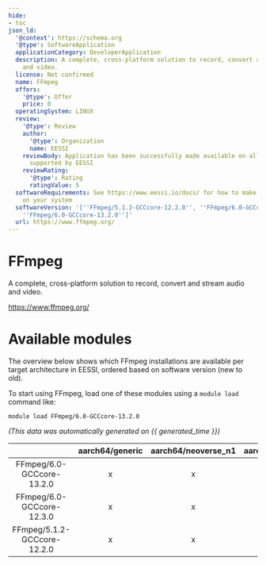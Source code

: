```yaml
---
hide:
- toc
json_ld:
  '@context': https://schema.org
  '@type': SoftwareApplication
  applicationCategory: DeveloperApplication
  description: A complete, cross-platform solution to record, convert and stream audio
    and video.
  license: Not confirmed
  name: FFmpeg
  offers:
    '@type': Offer
    price: 0
  operatingSystem: LINUX
  review:
    '@type': Review
    author:
      '@type': Organization
      name: EESSI
    reviewBody: Application has been successfully made available on all architectures
      supported by EESSI
    reviewRating:
      '@type': Rating
      ratingValue: 5
  softwareRequirements: See https://www.eessi.io/docs/ for how to make EESSI available
    on your system
  softwareVersion: '[''FFmpeg/5.1.2-GCCcore-12.2.0'', ''FFmpeg/6.0-GCCcore-12.3.0'',
    ''FFmpeg/6.0-GCCcore-13.2.0'']'
  url: https://www.ffmpeg.org/
---
```


FFmpeg
======


A complete, cross-platform solution to record, convert and stream audio and video.

https://www.ffmpeg.org/
# Available modules


The overview below shows which FFmpeg installations are available per target architecture in EESSI, ordered based on software version (new to old).

To start using FFmpeg, load one of these modules using a `module load` command like:

```shell
module load FFmpeg/6.0-GCCcore-13.2.0
```

*(This data was automatically generated on {{ generated_time }})*  

| |aarch64/generic|aarch64/neoverse_n1|aarch64/neoverse_v1|x86_64/generic|x86_64/amd/zen2|x86_64/amd/zen3|x86_64/amd/zen4|x86_64/intel/haswell|x86_64/intel/sapphirerapids|x86_64/intel/skylake_avx512|
| :---: | :---: | :---: | :---: | :---: | :---: | :---: | :---: | :---: | :---: | :---: |
|FFmpeg/6.0-GCCcore-13.2.0|x|x|x|x|x|x|x|x|-|x|
|FFmpeg/6.0-GCCcore-12.3.0|x|x|x|x|x|x|x|x|-|x|
|FFmpeg/5.1.2-GCCcore-12.2.0|x|x|x|x|x|x|x|x|-|x|
